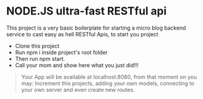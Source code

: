 # NODE.JS ultra-fast RESTful api

This project is a very basic boilerplate for starting a micro blog backend service to cast easy as hell RESTful Apis, to start you project

  - Clone this project
  - Run npm i inside project's root folder
  - Then run npm start.
  - Call your mom and show here what you just did!!!

> Your App will be available at localhost:8080, from that moment on you
> may: Increment this projects, adding your own models, connecting to
> your own server and even create new routes.
